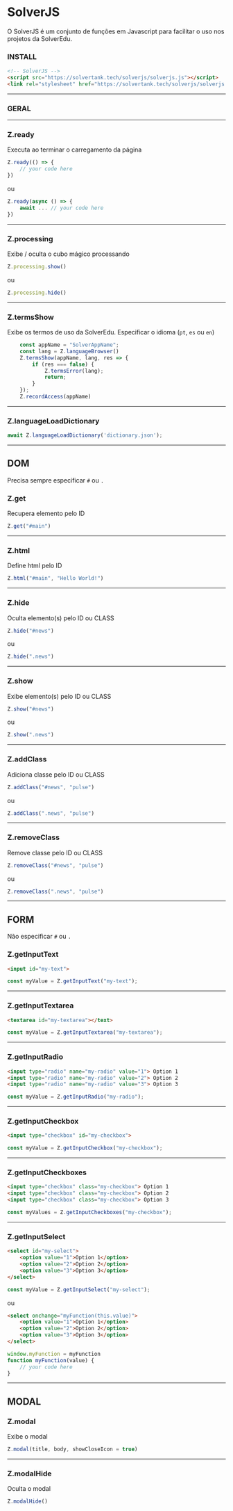 # SolverJS

O SolverJS é um conjunto de funções em Javascript para facilitar o uso nos projetos da SolverEdu.

### INSTALL

```html
<!-- SolverJS -->
<script src="https://solvertank.tech/solverjs/solverjs.js"></script>
<link rel="stylesheet" href="https://solvertank.tech/solverjs/solverjs.css">
```

---

### GERAL

---

### Z.ready

Executa ao terminar o carregamento da página

```javascript
Z.ready(() => {
	// your code here
})
```

ou

```javascript
Z.ready(async () => {
    await ... // your code here
})
```

---

### Z.processing

Exibe / oculta o cubo mágico processando

```javascript
Z.processing.show()
```

ou

```javascript
Z.processing.hide()
```

---

### Z.termsShow

Exibe os termos de uso da SolverEdu.
Especificar o idioma (``pt``, ``es`` ou ``en``)

```javascript
    const appName = "SolverAppName";
    const lang = Z.languageBrowser() 
    Z.termsShow(appName, lang, res => {
        if (res === false) {
            Z.termsError(lang);
            return;
        }
    });
    Z.recordAccess(appName)
```

---

### Z.languageLoadDictionary

```javascript
await Z.languageLoadDictionary('dictionary.json');
```

---

## DOM

Precisa sempre especificar ``#`` ou ``.``

### Z.get

Recupera elemento pelo ID

```javascript
Z.get("#main")
```

---

### Z.html

Define html pelo ID

```javascript
Z.html("#main", "Hello World!")
```

---

### Z.hide

Oculta elemento(s) pelo ID ou CLASS

```javascript
Z.hide("#news")
```

ou

```javascript
Z.hide(".news")
```

---

### Z.show

Exibe elemento(s) pelo ID ou CLASS

```javascript
Z.show("#news")
```

ou

```javascript
Z.show(".news")
```

---

### Z.addClass

Adiciona classe pelo ID ou CLASS

```javascript
Z.addClass("#news", "pulse")
```

ou

```javascript
Z.addClass(".news", "pulse")
```

---

### Z.removeClass

Remove classe pelo ID ou CLASS

```javascript
Z.removeClass("#news", "pulse")
```

ou

```javascript
Z.removeClass(".news", "pulse")
```

---

## FORM

Não especificar ``#`` ou ``.``

### Z.getInputText

```html
<input id="my-text">
```

```javascript
const myValue = Z.getInputText("my-text");
```

---

### Z.getInputTextarea

```html
<textarea id="my-textarea"></text> 
```

```javascript
const myValue = Z.getInputTextarea("my-textarea");
```

---

### Z.getInputRadio

```html
<input type="radio" name="my-radio" value="1"> Option 1 
<input type="radio" name="my-radio" value="2"> Option 2 
<input type="radio" name="my-radio" value="3"> Option 3
```

```javascript
const myValue = Z.getInputRadio("my-radio");
```

---

### Z.getInputCheckbox

```html
<input type="checkbox" id="my-checkbox">
```

```javascript
const myValue = Z.getInputCheckbox("my-checkbox");
```

---

### Z.getInputCheckboxes

```html
<input type="checkbox" class="my-checkbox"> Option 1
<input type="checkbox" class="my-checkbox"> Option 2
<input type="checkbox" class="my-checkbox"> Option 3
```

```javascript
const myValues = Z.getInputCheckboxes("my-checkbox");
```

---

### Z.getInputSelect

```html
<select id="my-select">
    <option value="1">Option 1</option>
    <option value="2">Option 2</option>
    <option value="3">Option 3</option>
</select>
```

```javascript
const myValue = Z.getInputSelect("my-select");
```

ou

```html
<select onchange="myFunction(this.value)">
    <option value="1">Option 1</option>
    <option value="2">Option 2</option>
    <option value="3">Option 3</option>
</select>
```

```javascript
window.myFunction = myFunction
function myFunction(value) {
    // your code here
}
```

---

## MODAL

### Z.modal

Exibe o modal

```javascript
Z.modal(title, body, showCloseIcon = true)
```

---

### Z.modalHide

Oculta o modal

```javascript
Z.modalHide()
```
